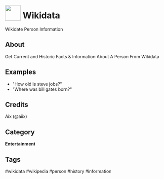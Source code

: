 # <img src='https://rawgithub.com/FortAwesome/Font-Awesome/master/advanced-options/raw-svg/solid/wikipedia-w.svg' card_color='#22a7f0' width='50' height='50' style='vertical-align:bottom'/> Wikidata
Wikidate Person Information

## About 
Get Current and Historic Facts & Information About A Person From Wikidata

## Examples 
* "How old is steve jobs?"
* "Where was bill gates born?"

## Credits 
Aix (@aiix)

## Category
**Entertainment**

## Tags
#wikidata
#wikipedia
#person
#history
#information
